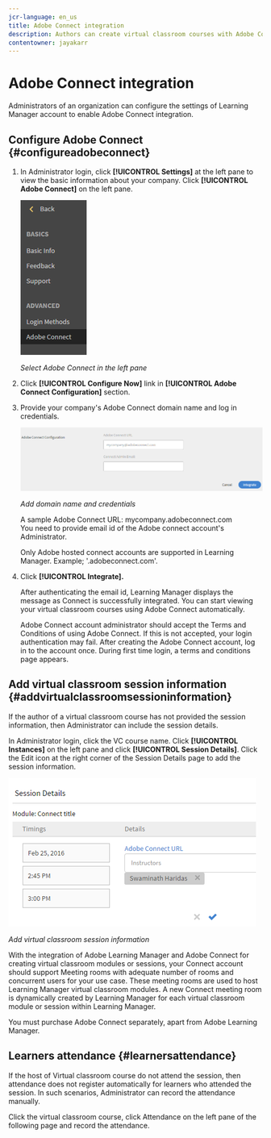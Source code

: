 ```yaml
---
jcr-language: en_us
title: Adobe Connect integration
description: Authors can create virtual classroom courses with Adobe Connect during course creation process. To enable Adobe Connect for your Learning Manager account, you need to contact the Administrator of your organization.
contentowner: jayakarr
---
```



# Adobe Connect integration

Administrators of an organization can configure the settings of Learning Manager account to enable Adobe Connect integration.

## Configure Adobe Connect {#configureadobeconnect}

1. In Administrator login, click **[!UICONTROL Settings]** at the left pane to view the basic information about your company. Click **[!UICONTROL Adobe Connect]** on the left pane.

   ![](assets/left-pane.png)

   *Select Adobe Connect in the left pane*

1. Click **[!UICONTROL Configure Now]** link in **[!UICONTROL Adobe Connect Configuration]** section.

   <!--![](assets/configure-now-connect.png)-->

1. Provide your company's Adobe Connect domain name and log in credentials.

   ![](assets/adobeconnect-config.png)

   *Add domain name and credentials*

   A sample Adobe Connect URL: mycompany.adobeconnect.com  
   You need to provide email id of the Adobe connect account's Administrator. 

   Only Adobe hosted connect accounts are supported in Learning Manager. Example; '.adobeconnect.com'.

1. Click **[!UICONTROL Integrate].**

   After authenticating the email id, Learning Manager displays the message as Connect is successfully integrated. You can start viewing your virtual classroom courses using Adobe Connect automatically.

   Adobe Connect account administrator should accept the Terms and Conditions of using Adobe Connect. If this is not accepted, your login authentication may fail. After creating the Adobe Connect account, log in to the account once. During first time login, a terms and conditions page appears.

   <!--![](assets/mail-confirmation.png)-->

## Add virtual classroom session information {#addvirtualclassroomsessioninformation}

If the author of a virtual classroom course has not provided the session information, then Administrator can include the session details.

In Administrator login, click the VC course name. Click **[!UICONTROL Instances]** on the left pane and click **[!UICONTROL Session Details]**.  Click the Edit icon at the right corner of the Session Details page to add the session information.

![](assets/session-creation-admin.png)

*Add virtual classroom session information*

With the integration of Adobe Learning Manager and Adobe Connect for creating virtual classroom modules or sessions, your Connect account should support Meeting rooms with adequate number of rooms and concurrent users for your use case. These meeting rooms are used to host Learning Manager virtual classroom modules. A new Connect meeting room is dynamically created by Learning Manager for each virtual classroom module or session within Learning Manager.

You must purchase Adobe Connect separately, apart from Adobe Learning Manager.

## Learners attendance {#learnersattendance}

If the host of Virtual classroom course do not attend the session, then attendance does not register automatically for learners who attended the session. In such scenarios, Administrator can record the attendance manually.

Click the virtual classroom course, click Attendance on the left pane of the following page and record the attendance.
